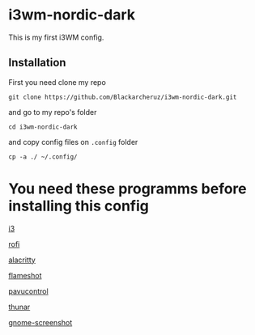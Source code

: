 # i3wm-nordic-dark

This is my first i3WM config. 

## Installation

First you need clone my repo

``git clone https://github.com/Blackarcheruz/i3wm-nordic-dark.git``

and go to my repo's folder

``cd i3wm-nordic-dark``

and copy config files on ``.config`` folder

``cp -a ./ ~/.config/``

# You need these programms before installing this config

[i3](https://archlinux.org/packages/?name=i3-wm)

[rofi](https://archlinux.org/packages/?name=rofi)

[alacritty](https://archlinux.org/packages/?name=alacritty)

[flameshot](https://archlinux.org/packages/?name=flameshot)

[pavucontrol](https://archlinux.org/packages/?name=pavucontrol)

[thunar](https://archlinux.org/packages/?name=thunar)

[gnome-screenshot](https://archlinux.org/packages/?name=gnome+screenshot)
